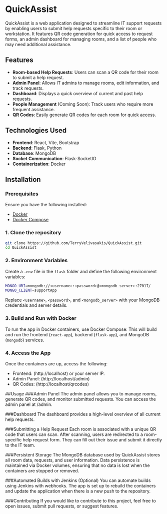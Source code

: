 # QuickAssist

QuickAssist is a web application designed to streamline IT support requests by enabling users to submit help requests specific to their room or workstation. It features QR code generation for quick access to request forms, an admin dashboard for managing rooms, and a list of people who may need additional assistance.

## Features

- **Room-based Help Requests**: Users can scan a QR code for their room to submit a help request.
- **Admin Panel**: Allows IT admins to manage rooms, edit information, and track requests.
- **Dashboard**: Displays a quick overview of current and past help requests.
- **People Management** (Coming Soon): Track users who require more frequent assistance.
- **QR Codes**: Easily generate QR codes for each room for quick access.
  
## Technologies Used

- **Frontend**: React, Vite, Bootstrap
- **Backend**: Flask, Python
- **Database**: MongoDB
- **Socket Communication**: Flask-SocketIO
- **Containerization**: Docker

## Installation

### Prerequisites

Ensure you have the following installed:

- [Docker](https://www.docker.com/get-started)
- [Docker Compose](https://docs.docker.com/compose/install/)

### 1. Clone the repository

```bash
git clone https://github.com/TerryVelivasakis/QuickAssist.git
cd QuickAssist
```
### 2. Environment Variables
Create a `.env` file in the `flask` folder and define the following environment variables:
```bash
MONGO_URI=mongodb://<username>:<password>@<mongodb_server>:27017/
MONGO_CLIENT=supportApp
```
Replace `<username>`, `<password>`, and `<mongodb_server>` with your MongoDB credentials and server details.

### 3. Build and Run with Docker
To run the app in Docker containers, use Docker Compose:
This will build and run the frontend (`react-app`), backend (`flask-app`), and MongoDB (`mongodb`) services.

### 4. Access the App
Once the containers are up, access the following:

- Frontend: (http://localhost) or your server IP.
- Admin Panel: (http://localhost/admin)
- QR Codes: (http://localhost/qrcodes)

##Usage
###Admin Panel
The admin panel allows you to manage rooms, generate QR codes, and monitor submitted requests. You can access the admin panel at /admin.

###Dashboard
The dashboard provides a high-level overview of all current help requests.

###Submitting a Help Request
Each room is associated with a unique QR code that users can scan. After scanning, users are redirected to a room-specific help request form. They can fill out their issue and submit it directly to the IT team.

###Persistent Storage
The MongoDB database used by QuickAssist stores all room data, requests, and user information. Data persistence is maintained via Docker volumes, ensuring that no data is lost when the containers are stopped or removed.

###Automated Builds with Jenkins (Optional)
You can automate builds using Jenkins with webhooks. The app is set up to rebuild the containers and update the application when there is a new push to the repository.

###Contributing
If you would like to contribute to this project, feel free to open issues, submit pull requests, or suggest features.
